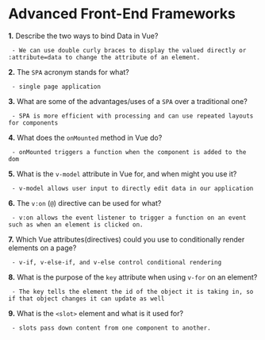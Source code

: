 # Advanced Front-End Frameworks


**1.** Describe the two ways to bind Data in Vue?
<!-- enter you answer in the space below -->
```
 - We can use double curly braces to display the valued directly or :attribute=data to change the attribute of an element.
```

**2.** The `SPA` acronym stands for what?
<!-- enter you answer in the space below -->
```
 - single page application
```
**3.** What are some of the advantages/uses of a `SPA` over a traditional one?
<!-- enter you answer in the space below -->
```
 - SPA is more efficient with processing and can use repeated layouts for components
```
**4.** What does the `onMounted` method in Vue do?
<!-- enter you answer in the space below -->
```
 - onMounted triggers a function when the component is added to the dom
```
**5.** What is the `v-model` attribute in Vue for, and when might you use it?
<!-- enter you answer in the space below -->
```
 - v-model allows user input to directly edit data in our application
```
**6.** The `v:on` (`@`) directive can be used for what?
<!-- enter you answer in the space below -->
```
 - v:on allows the event listener to trigger a function on an event such as when an element is clicked on.
```
**7.** Which Vue attributes(directives) could you use to conditionally render elements on a page?
<!-- enter you answer in the space below -->
```
 - v-if, v-else-if, and v-else control conditional rendering
```
**8.** What is the purpose of the `key` attribute when using `v-for` on an element?
<!-- enter you answer in the space below -->
```
 - The key tells the element the id of the object it is taking in, so if that object changes it can update as well
```
**9.** What is the `<slot>` element and what is it used for?
<!-- enter you answer in the space below -->
```
 - slots pass down content from one component to another.
```